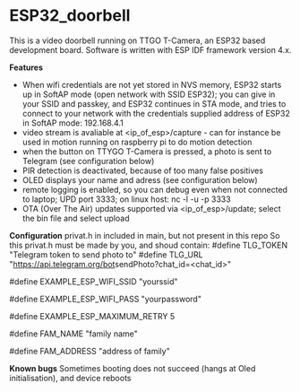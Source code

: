 # ESP32_doorbell

This is a video doorbell running on TTGO T-Camera, an ESP32 based development board.
Software is written with ESP IDF framework version 4.x.

**Features**
* When wifi credentials are not yet stored in NVS memory, ESP32 starts up in SoftAP mode
(open network with SSID ESP32); 
you can give in your SSID and passkey, and ESP32 continues in STA mode, 
and tries to connect to your network with the credentials supplied
 address of ESP32 in SoftAP mode: 192.168.4.1
* video stream is avaliable at <ip_of_esp>/capture - can for instance be used in motion running on raspberry pi to do motion detection
* when the button on TTYGO T-Camera is pressed, a photo is sent to Telegram (see configuration below)
* PIR detection is deactivated, because of too many false positives
* OLED displays your name and adress (see configuration below)
* remote logging is enabled, so you can debug even when not connected to laptop; UPD port 3333; on linux host: nc -l -u -p 3333 
* OTA (Over The Air) updates supported via <ip_of_esp>/update; select the bin file and select upload


**Configuration**
privat.h in included in main, but not present in this repo
So this privat.h must be made by you, and shoud contain:
#define TLG_TOKEN "Telegram token to send photo to"
#define TLG_URL "https://api.telegram.org/bot<secretpart>sendPhoto?chat_id=<chat_id>"

#define EXAMPLE_ESP_WIFI_SSID      "yourssid"

#define EXAMPLE_ESP_WIFI_PASS      "yourpassword"

#define EXAMPLE_ESP_MAXIMUM_RETRY  5

#define FAM_NAME "family name"

#define FAM_ADDRESS "address of family"

**Known bugs**
Sometimes booting does not succeed (hangs at Oled initialisation), and device reboots
